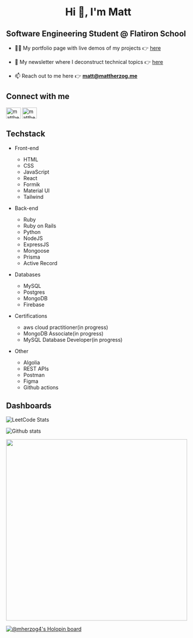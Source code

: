 <h1 align="center">Hi 👋, I'm Matt</h1>
<h2 align="left"> Software Engineering Student @ Flatiron School </h2>




- 👨‍💻 My portfolio page with live demos of my projects :point_right: [here](https://mherzog4.github.io/my-personal-site/)

- 📝 My newsletter where I deconstruct technical topics :point_right: [here](https://mattherzog.substack.com/)

- 📫 Reach out to me here :point_right: **matt@mattherzog.me**

## Connect with me
<p align="left">
<a href="https://twitter.com/mattherzog5" target="_blank"> <img align="center" src="https://raw.githubusercontent.com/rahuldkjain/github-profile-readme-generator/master/src/images/icons/Social/twitter.svg" alt="mattherzog5" height="30" width="40" /></a>
<a href="https://www.linkedin.com/in/matthewherzog3/" target="_blank"> <img align="center" src="https://raw.githubusercontent.com/rahuldkjain/github-profile-readme-generator/master/src/images/icons/Social/linked-in-alt.svg" alt="mattherzog3" height="30" width="40" /></a>

## Techstack

* Front-end
  - HTML
  - CSS
  - JavaScript
  - React
  - Formik
  - Material UI
  - Tailwind

* Back-end
  - Ruby
  - Ruby on Rails
  - Python
  - NodeJS
  - ExpressJS
  - Mongoose
  - Prisma
  - Active Record

* Databases
  - MySQL
  - Postgres
  - MongoDB
  - Firebase
 
* Certifications
  - aws cloud practitioner(in progress)
  - MongoDB Associate(in progress)
  - MySQL Database Developer(in progress)
  
* Other

  - Algolia
  - REST APIs
  - Postman
  - Figma
  - Github actions

  
## Dashboards

![LeetCode Stats](https://leetcard.jacoblin.cool/mherzog4?theme=dark&font=UnifrakturCook)

![Github stats](https://github-readme-stats.vercel.app/api?username=Mherzog4&theme=react&show_icons=true&count_private=true)

<a href="https://wakatime.com"><img src="https://wakatime.com/share/@e585de3f-31d6-4ba7-b049-8cbe0c86598a/56aee8a8-9105-48cd-94f1-bf37744687d3.png" width="495px"/></a>

[![@mherzog4's Holopin board](https://holopin.io/api/user/board?user=mherzog4)](https://holopin.io/@mherzog4)


